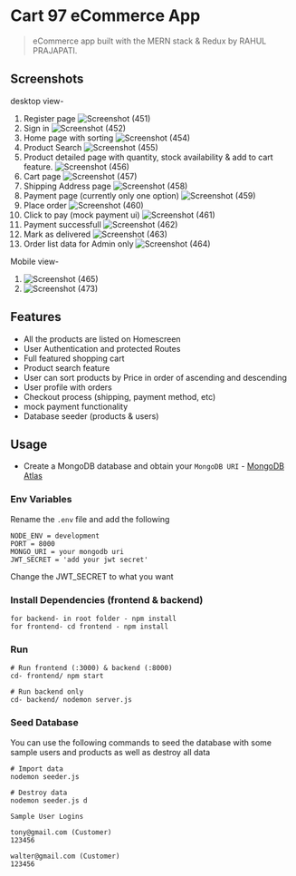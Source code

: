 #  Cart 97 eCommerce App

> eCommerce app built with the MERN stack & Redux by RAHUL PRAJAPATI.

## Screenshots
desktop view-
1. Register page
   ![Screenshot (451)](https://github.com/user-attachments/assets/dffc657e-41b6-4721-9c00-2f144b80d384)
2. Sign in
   ![Screenshot (452)](https://github.com/user-attachments/assets/8f650a92-ae15-46d4-9900-7fe7e65e115f)
3. Home page with sorting
   ![Screenshot (454)](https://github.com/user-attachments/assets/bf91767c-57f6-4af1-89dd-95ec6522e873)
4. Product Search
   ![Screenshot (455)](https://github.com/user-attachments/assets/64e12deb-bce7-43c3-a7b2-20b8859b5eb1)
5. Product detailed page with quantity, stock availability & add to cart feature.
   ![Screenshot (456)](https://github.com/user-attachments/assets/fda3d2e6-33fb-40f0-b805-b892edb91e9a)
6. Cart page
   ![Screenshot (457)](https://github.com/user-attachments/assets/ce1b6173-fe9d-4e84-9dea-b5dc80c03ee2)
7. Shipping Address page
   ![Screenshot (458)](https://github.com/user-attachments/assets/99580c81-1d46-4b77-9aa2-64561f97b592)
8. Payment page (currently only one option)
   ![Screenshot (459)](https://github.com/user-attachments/assets/abc54474-0f1a-4fdf-9148-e7fec908ae3c)
9. Place order
    ![Screenshot (460)](https://github.com/user-attachments/assets/bdca9140-2b64-40cf-b9f9-3f54ee5a9ed5)
10. Click to pay (mock payment ui)
    ![Screenshot (461)](https://github.com/user-attachments/assets/d1fb2230-a6d8-4d6b-b2a3-5e5de95c9ed3)
11. Payment successfull
    ![Screenshot (462)](https://github.com/user-attachments/assets/fa2435a1-ab58-4370-a9c2-f6c7e8c6771e)
12. Mark as delivered
     ![Screenshot (463)](https://github.com/user-attachments/assets/31a0a1ae-d597-46bd-9177-4f69e312b3fb)
13. Order list data for Admin only
    ![Screenshot (464)](https://github.com/user-attachments/assets/4ff9bee2-512b-4cd5-bc52-d6f1c7d65649)

Mobile view-
1. ![Screenshot (465)](https://github.com/user-attachments/assets/8898918e-ae2e-440d-ba3d-284bc5af09a1)
2. ![Screenshot (473)](https://github.com/user-attachments/assets/1865db54-c474-4f24-bc7a-e347e3671298)

## Features

- All the products are listed on Homescreen
- User Authentication and protected Routes
- Full featured shopping cart
- Product search feature
- User can sort products by Price in order of ascending and descending
- User profile with orders
- Checkout process (shipping, payment method, etc)
- mock payment functionality
- Database seeder (products & users)

## Usage

- Create a MongoDB database and obtain your `MongoDB URI` - [MongoDB Atlas](https://www.mongodb.com/cloud/atlas/register)

### Env Variables

Rename the `.env` file and add the following

```
NODE_ENV = development
PORT = 8000
MONGO_URI = your mongodb uri
JWT_SECRET = 'add your jwt secret'
```

Change the JWT_SECRET to what you want

### Install Dependencies (frontend & backend)

```
for backend- in root folder - npm install
for frontend- cd frontend - npm install
```

### Run

```
# Run frontend (:3000) & backend (:8000)
cd- frontend/ npm start

# Run backend only
cd- backend/ nodemon server.js
```

### Seed Database

You can use the following commands to seed the database with some sample users and products as well as destroy all data

```
# Import data
nodemon seeder.js

# Destroy data
nodemon seeder.js d
```

```
Sample User Logins

tony@gmail.com (Customer)
123456

walter@gmail.com (Customer)
123456
```
